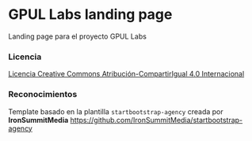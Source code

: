# GPUL Labs landing page
Landing page para el proyecto GPUL Labs

### Licencia
[Licencia Creative Commons Atribución-CompartirIgual 4.0 Internacional](http://creativecommons.org/licenses/by-sa/4.0/)

### Reconocimientos
Template basado en la plantilla `startbootstrap-agency` creada por **IronSummitMedia**
https://github.com/IronSummitMedia/startbootstrap-agency
